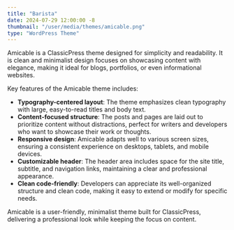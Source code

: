 ```yaml
---
title: "Barista"
date: 2024-07-29 12:00:00 -8
thumbnail: "/user/media/themes/amicable.png"
type: "WordPress Theme"
---
```

Amicable is a ClassicPress theme designed for simplicity and readability. It is clean and minimalist design focuses on showcasing content with elegance, making it ideal for blogs, portfolios, or even informational websites.

Key features of the Amicable theme includes:

* <b>Typography-centered layout</b>: The theme emphasizes clean typography with large, easy-to-read titles and body text.
* <b>Content-focused structure</b>: The posts and pages are laid out to prioritize content without distractions, perfect for writers and developers who want to showcase their work or thoughts.
* <b>Responsive design</b>: Amicable adapts well to various screen sizes, ensuring a consistent experience on desktops, tablets, and mobile devices.
* <b>Customizable header</b>: The header area includes space for the site title, subtitle, and navigation links, maintaining a clear and professional appearance.
* <b>Clean code-friendly</b>: Developers can appreciate its well-organized structure and clean code, making it easy to extend or modify for specific needs.

Amicable is a user-friendly, minimalist theme built for ClassicPress, delivering a professional look while keeping the focus on content.